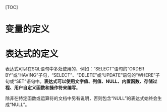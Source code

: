 [TOC]

# 变量的定义

# 表达式的定义

表达式可以在SQL语句中多处使用的，例如：“SELECT”语句的“ORDER BY”或“HAVING”子句，“SELECT”、“DELETE”或“UPDATE”语句的“WHERE”子句或“SET”语句中。**表达式可以使用文字值、列值、NULL、内置函数、存储过程、用户自定义函数和操作符来编写**。

除非在特定函数或运算符的文档中另有说明，否则包含“NULL”的表达式始终会生成“NULL”。


